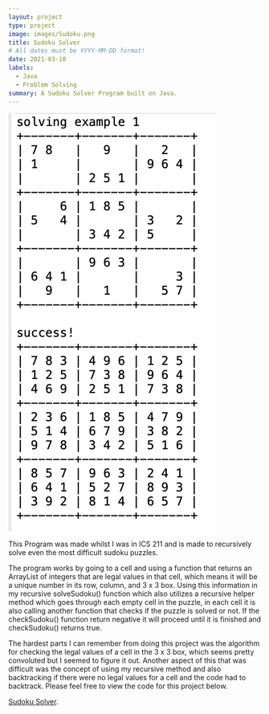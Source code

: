 ```yaml
---
layout: project
type: project
image: images/Sudoku.png
title: Sudoku Solver
# All dates must be YYYY-MM-DD format!
date: 2021-03-10
labels:
  - Java
  - Problem Solving
summary: A Sudoku Solver Program built on Java.
---
```


<img class="ui medium right floated rounded image" src="../images/Sudoku.png">

This Program was made whilst I was in ICS 211 and is made to recursively solve even the most difficult sudoku puzzles.

The program works by going to a cell and using a function that returns an ArrayList of integers that are legal values in that cell, which means it will be a unique number in its row, column, and 3 x 3 box. Using this information in my recursive solveSudoku() function which also utilizes a recursive helper method which goes through each empty cell in the puzzle, in  each cell it is also calling another function that checks if the puzzle is solved or not. If the checkSudoku() function return negative it will proceed until it is finished and checkSudoku() returns true.

The hardest parts I can remember from doing this project was the algorithm for checking the legal values of a cell in the 3 x 3 box, which seems pretty convoluted but I seemed to figure it out. Another aspect of this that was difficult was the concept of using my recursive method and also backtracking if there were no legal values for a cell and the code had to backtrack. Please feel free to view  the code for this project below.

[Sudoku Solver](https://github.com/Cole-House/Sudoku-Solver/tree/main).
